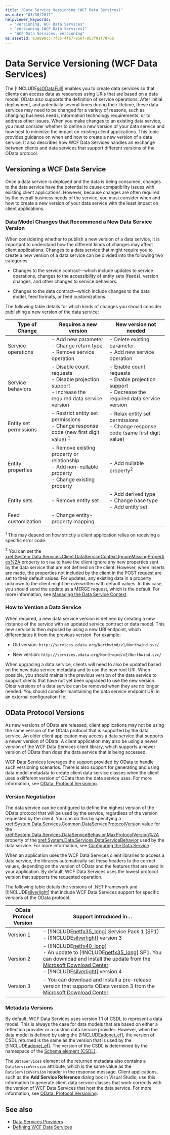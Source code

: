 ```yaml
---
title: "Data Service Versioning (WCF Data Services)"
ms.date: "03/30/2017"
helpviewer_keywords:
  - "versioning, WCF Data Services"
  - "versioning [WCF Data Services]"
  - "WCF Data Services, versioning"
ms.assetid: e3e899cc-7f25-4f67-958f-063f01f79766
---
```

# Data Service Versioning (WCF Data Services)
The [!INCLUDE[ssODataFull](../../../../includes/ssodatafull-md.md)] enables you to create data services so that clients can access data as resources using URIs that are based on a data model. OData also supports the definition of service operations. After initial deployment, and potentially several times during their lifetime, these data services may need to be changed for a variety of reasons, such as changing business needs, information technology requirements, or to address other issues. When you make changes to an existing data service, you must consider whether to define a new version of your data service and how best to minimize the impact on existing client applications. This topic provides guidance on when and how to create a new version of a data service. It also describes how WCF Data Services handles an exchange between clients and data services that support different versions of the OData protocol.

## Versioning a WCF Data Service
 Once a data service is deployed and the data is being consumed, changes to the data service have the potential to cause compatibility issues with existing client applications. However, because changes are often required by the overall business needs of the service, you must consider when and how to create a new version of your data service with the least impact on client applications.

### Data Model Changes that Recommend a New Data Service Version
 When considering whether to publish a new version of a data service, it is important to understand how the different kinds of changes may affect client applications. Changes to a data service that might require you to create a new version of a data service can be divided into the following two categories:

- Changes to the service contract—which include updates to service operations, changes to the accessibility of entity sets (feeds), version changes, and other changes to service behaviors.

- Changes to the data contract—which include changes to the data model, feed formats, or feed customizations.

 The following table details for which kinds of changes you should consider publishing a new version of the data service:

|Type of Change|Requires a new version|New version not needed|
|--------------------|----------------------------|----------------------------|
|Service operations|-   Add new parameter<br />-   Change return type<br />-   Remove service operation|-   Delete existing parameter<br />-   Add new service operation|
|Service behaviors|-   Disable count requests<br />-   Disable projection support<br />-   Increase the required data service version|-   Enable count requests<br />-   Enable projection support<br />-   Decrease the required data service version|
|Entity set permissions|-   Restrict entity set permissions<br />-   Change response code (new first digit value) <sup>1</sup>|-   Relax entity set permissions<br />-   Change response code (same first digit value)|
|Entity properties|-   Remove existing property or relationship<br />-   Add non-nullable property<br />-   Change existing property|-   Add nullable property<sup>2</sup>|
|Entity sets|-   Remove entity set|-   Add derived type<br />-   Change base type<br />-   Add entity set|
|Feed customization|-   Change entity-property mapping||

 <sup>1</sup> This may depend on how strictly a client application relies on receiving a specific error code.

 <sup>2</sup> You can set the <xref:System.Data.Services.Client.DataServiceContext.IgnoreMissingProperties%2A> property to `true` to have the client ignore any new properties sent by the data service that are not defined on the client. However, when inserts are made, the properties not included by the client in the POST request are set to their default values. For updates, any existing data in a property unknown to the client might be overwritten with default values. In this case, you should send the update as a MERGE request, which is the default. For more information, see [Managing the Data Service Context](../../../../docs/framework/data/wcf/managing-the-data-service-context-wcf-data-services.md).

### How to Version a Data Service
 When required, a new data service version is defined by creating a new instance of the service with an updated service contract or data model. This new service is then exposed by using a new URI endpoint, which differentiates it from the previous version. For example:

- Old version: `http://services.odata.org/Northwind/v1/Northwind.svc/`

- New version: `http://services.odata.org/Northwind/v2/Northwind.svc/`

 When upgrading a data service, clients will need to also be updated based on the new data service metadata and to use the new root URI. When possible, you should maintain the previous version of the data service to support clients that have not yet been upgraded to use the new version. Older versions of a data service can be removed when they are no longer needed. You should consider maintaining the data service endpoint URI in an external configuration file.

## OData Protocol Versions
 As new versions of OData are released, client applications may not be using the same version of the OData protocol that is supported by the data service. An older client application may access a data service that supports a newer version of OData. A client application may also be using a newer version of the WCF Data Services client library, which supports a newer version of OData than does the data service that is being accessed.

 WCF Data Services leverages the support provided by OData to handle such versioning scenarios. There is also support for generating and using data model metadata to create client data service classes when the client uses a different version of OData than the data service uses. For more information, see [OData: Protocol Versioning](https://go.microsoft.com/fwlink/?LinkId=186071).

### Version Negotiation
 The data service can be configured to define the highest version of the OData protocol that will be used by the service, regardless of the version requested by the client. You can do this by specifying a <xref:System.Data.Services.Common.DataServiceProtocolVersion> value for the <xref:System.Data.Services.DataServiceBehavior.MaxProtocolVersion%2A> property of the <xref:System.Data.Services.DataServiceBehavior> used by the data service. For more information, see [Configuring the Data Service](../../../../docs/framework/data/wcf/configuring-the-data-service-wcf-data-services.md).

 When an application uses the WCF Data Services client libraries to access a data service, the libraries automatically set these headers to the correct values, depending on the version of OData and the features that are used in your application. By default, WCF Data Services uses the lowest protocol version that supports the requested operation.

 The following table details the versions of .NET Framework and [!INCLUDE[silverlight](../../../../includes/silverlight-md.md)] that include WCF Data Services support for specific versions of the OData protocol.

|OData Protocol Version|Support introduced in…|
|-----------------------------------------------------------------------------------|----------------------------|
|Version 1|-   [!INCLUDE[netfx35_long](../../../../includes/netfx35-long-md.md)] Service Pack 1 (SP1)<br />-   [!INCLUDE[silverlight](../../../../includes/silverlight-md.md)] version 3|
|Version 2|-   [!INCLUDE[netfx40_long](../../../../includes/netfx40-long-md.md)]<br />-   An update to [!INCLUDE[netfx35_long](../../../../includes/netfx35-long-md.md)] SP1. You can download and install the update from the [Microsoft Download Center](https://go.microsoft.com/fwlink/?LinkId=158125).<br />-   [!INCLUDE[silverlight](../../../../includes/silverlight-md.md)] version 4|
|Version 3|-   You can download and install a pre-release version that supports OData version 3 from the [Microsoft Download Center](https://go.microsoft.com/fwlink/?LinkId=203885).|

### Metadata Versions
 By default, WCF Data Services uses version 1.1 of CSDL to represent a data model. This is always the case for data models that are based on either a reflection provider or a custom data service provider. However, when the data model is defined by using the [!INCLUDE[adonet_ef](../../../../includes/adonet-ef-md.md)], the version of CSDL returned is the same as the version that is used by the [!INCLUDE[adonet_ef](../../../../includes/adonet-ef-md.md)]. The version of the CSDL is determined by the namespace of the [Schema element (CSDL)](/ef/ef6/modeling/designer/advanced/edmx/csdl-spec#schema-element-csdl).

 The `DataServices` element of the returned metadata also contains a `DataServiceVersion` attribute, which is the same value as the `DataServiceVersion` header in the response message. Client applications, such as the **Add Service Reference** dialog box in Visual Studio, use this information to generate client data service classes that work correctly with the version of WCF Data Services that host the data service. For more information, see [OData: Protocol Versioning](https://go.microsoft.com/fwlink/?LinkId=186071).

## See also

- [Data Services Providers](../../../../docs/framework/data/wcf/data-services-providers-wcf-data-services.md)
- [Defining WCF Data Services](../../../../docs/framework/data/wcf/defining-wcf-data-services.md)
